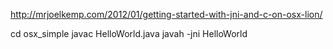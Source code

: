http://mrjoelkemp.com/2012/01/getting-started-with-jni-and-c-on-osx-lion/

cd osx_simple
javac HelloWorld.java
javah -jni HelloWorld
